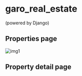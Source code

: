# garo_real_estate 
(powered by Django)
## Properties page
![img1](https://user-images.githubusercontent.com/116493016/206476235-109e9df3-3c6d-43b5-a7d7-6e600dad2de0.PNG)

## Property detail page
